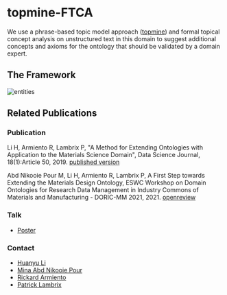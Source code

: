 # topmine-FTCA

We use a phrase-based topic model approach ([topmine](https://github.com/anirudyd/topmine)) and formal topical concept analysis on unstructured text in this domain to suggest additional concepts and axioms for the ontology that should be validated by a domain expert.

## The Framework

![entities](https://huanyu-li.github.io/figures/topmine-FTCA/framework.png "topmine-FTCA-framework")

## Related Publications

### Publication 
Li H, Armiento R, Lambrix P, "A Method for Extending Ontologies with Application to the Materials Science Domain", Data Science Journal, 18(1):Article 50, 2019. [published version](https://datascience.codata.org/articles/10.5334/dsj-2019-050/)

Abd Nikooie Pour M, Li H, Armiento R, Lambrix P, A First Step towards Extending the Materials Design Ontology, ESWC Workshop on Domain Ontologies for Research Data Management in Industry Commons of Materials and Manufacturing - DORIC-MM 2021, 2021. [openreview](https://openreview.net/pdf?id=v02wuy8Q89A)

### Talk

* [Poster](https://huanyu-li.github.io/posters/topmine-FTCA-poster.pdf)

### Contact

* [Huanyu Li](https://www.ida.liu.se/~huali50/)
* [Mina Abd Nikooie Pour](https://liu.se/medarbetare/minab62)
* [Rickard Armiento](https://rickard.armiento.se)
* [Patrick Lambrix](https://www.ida.liu.se/~patla00/)
